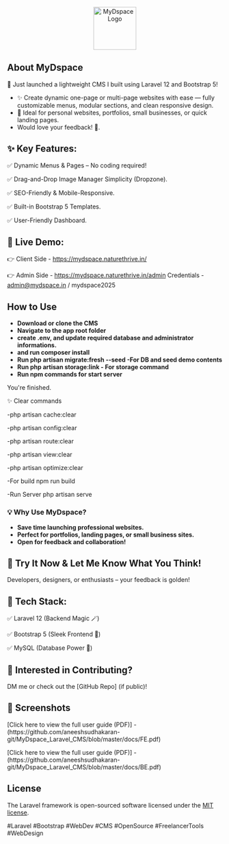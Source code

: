 <p align="center"><a href="https://laravel.com" target="_blank"><img src="https://mydspace.naturethrive.in/demo/logo.png" width="100" alt="MyDspace Logo"></a></p>


## About MyDspace

🚀 Just launched a lightweight CMS I built using Laravel 12 and Bootstrap 5!


- ✨ Create dynamic one-page or multi-page websites with ease — fully customizable menus, modular sections, and clean responsive design.
- 🔧 Ideal for personal websites, portfolios, small businesses, or quick landing pages.
- Would love your feedback! 💬.


## ✨ Key Features:

✅ Dynamic Menus & Pages – No coding required!

✅ Drag-and-Drop Image Manager Simplicity (Dropzone).

✅ SEO-Friendly & Mobile-Responsive.

✅ Built-in Bootstrap 5 Templates.

✅ User-Friendly Dashboard.


## 🔗 Live Demo:

👉 Client Side -  https://mydspace.naturethrive.in/

👉 Admin Side -  https://mydspace.naturethrive.in/admin
   Credentials -  admin@mydspace.in / mydspace2025


## How to Use

- **Download or clone the CMS**
- **Navigate to the app root folder**
- **create .env, and update required database and administrator informations.**
- **and run composer install**
- **Run php artisan migrate:fresh --seed -For DB and seed demo contents**
- **Run php artisan storage:link - For storage command**
- **Run  npm commands for start server**

You're finished.

✨ Clear commands

-php artisan cache:clear

-php artisan config:clear

-php artisan route:clear

-php artisan view:clear

-php artisan optimize:clear

-For build
 npm run build
 
-Run Server
 php artisan serve

### 💡 Why Use MyDspace?

- **Save time launching professional websites.**
- **Perfect for portfolios, landing pages, or small business sites.**
- **Open for feedback and collaboration!**


## 📢 Try It Now & Let Me Know What You Think!

Developers, designers, or enthusiasts – your feedback is golden!


## 🔧 Tech Stack:

✅ Laravel 12 (Backend Magic 🪄)

✅ Bootstrap 5 (Sleek Frontend 🎨)

✅ MySQL (Database Power 💾)


## 📩 Interested in Contributing?

DM me or check out the [GitHub Repo] (if public)!


## 📸 Screenshots

<p align="left">
  [Click here to view the full user guide (PDF)]
  -(https://github.com/aneeshsudhakaran-git/MyDspace_Laravel_CMS/blob/master/docs/FE.pdf)
</p>

<p align="left">
  [Click here to view the full user guide (PDF)]
  -(https://github.com/aneeshsudhakaran-git/MyDspace_Laravel_CMS/blob/master/docs/BE.pdf)
</p>



## License

The Laravel framework is open-sourced software licensed under the [MIT license](https://opensource.org/licenses/MIT).


#Laravel #Bootstrap #WebDev #CMS #OpenSource #FreelancerTools #WebDesign


